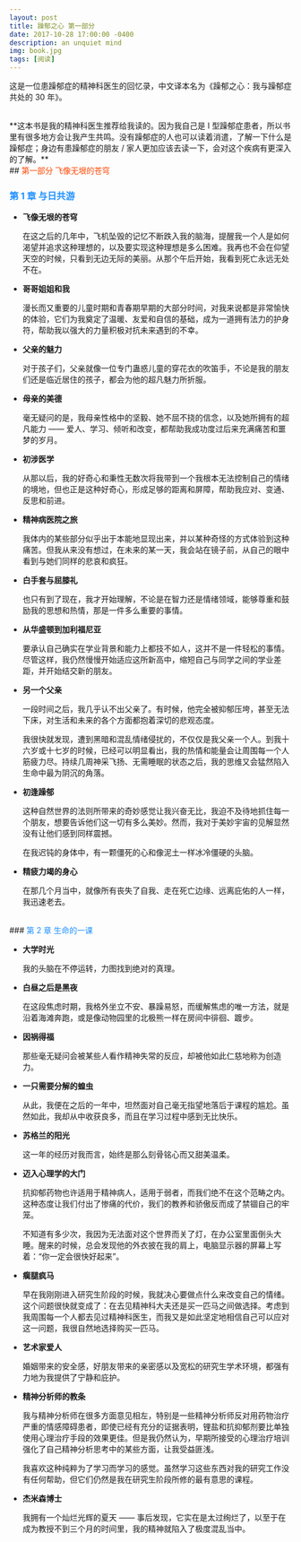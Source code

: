 ```yaml
---
layout: post
title: 躁郁之心 第一部分
date: 2017-10-28 17:00:00 -0400
description: an unquiet mind
img: book.jpg
tags: [阅读]
---
```


这是一位患躁郁症的精神科医生的回忆录，中文译本名为《躁郁之心：我与躁郁症共处的 30 年》。

<br>
**这本书是我的精神科医生推荐给我读的。因为我自己是 I 型躁郁症患者，所以书里有很多地方会让我产生共鸣。没有躁郁症的人也可以读着消遣，了解一下什么是躁郁症；身边有患躁郁症的朋友 / 家人更加应该去读一下，会对这个疾病有更深入的了解。**

<br>
## <span style="color:OrangeRed">第一部分 飞像无垠的苍穹</span>


### <span style="color:DodgerBlue">第 1 章	与日共游</span>

- **飞像无垠的苍穹**


  在这之后的几年中，飞机坠毁的记忆不断跌入我的脑海，提醒我一个人是如何渴望并追求这种理想的，以及要实现这种理想是多么困难。我再也不会在仰望天空的时候，只看到无边无际的美丽。从那个午后开始，我看到死亡永远无处不在。

- **哥哥姐姐和我**

  漫长而又重要的儿童时期和青春期早期的大部分时间，对我来说都是非常愉快的体验，它们为我奠定了温暖、友爱和自信的基础，成为一道拥有法力的护身符，帮助我以强大的力量积极对抗未来遇到的不幸。

- **父亲的魅力**

  对于孩子们，父亲就像一位专门蛊惑儿童的穿花衣的吹笛手，不论是我的朋友们还是临近居住的孩子，都会为他的超凡魅力所折服。

- **母亲的美德**

  毫无疑问的是，我母亲性格中的坚毅、她不屈不挠的信念，以及她所拥有的超凡能力 —— 爱人、学习、倾听和改变，都帮助我成功度过后来充满痛苦和噩梦的岁月。

- **初涉医学**

  从那以后，我的好奇心和秉性无数次将我带到一个我根本无法控制自己的情绪的境地，但也正是这种好奇心，形成足够的距离和屏障，帮助我应对、变通、反思和前进。

- **精神病医院之旅**

  我体内的某些部分似乎出于本能地显现出来，并以某种奇怪的方式体验到这种痛苦。但我从来没有想过，在未来的某一天，我会站在镜子前，从自己的眼中看到与她们同样的悲哀和疯狂。

- **白手套与屈膝礼**

  也只有到了现在，我才开始理解，不论是在智力还是情绪领域，能够尊重和鼓励我的思想和热情，那是一件多么重要的事情。

- **从华盛顿到加利福尼亚**

  要承认自己确实在学业背景和能力上都技不如人，这并不是一件轻松的事情。尽管这样，我仍然慢慢开始适应这所新高中，缩短自己与同学之间的学业差距，并开始结交新的朋友。

- **另一个父亲**

  一段时间之后，我几乎认不出父亲了。有时候，他完全被抑郁压垮，甚至无法下床，对生活和未来的各个方面都抱着深切的悲观态度。

  我很快就发现，遭到黑暗和混乱情绪侵扰的，不仅仅是我父亲一个人。到我十六岁或十七岁的时候，已经可以明显看出，我的热情和能量会让周围每一个人筋疲力尽。持续几周神采飞扬、无需睡眠的状态之后，我的思维又会猛然陷入生命中最为阴沉的角落。

- **初逢躁郁**

  这种自然世界的法则所带来的奇妙感觉让我兴奋无比，我迫不及待地抓住每一个朋友，想要告诉他们这一切有多么美妙。然而，我对于美妙宇宙的见解显然没有让他们感到同样震撼。

  在我迟钝的身体中，有一颗僵死的心和像泥土一样冰冷僵硬的头脑。

- **精疲力竭的身心**

  在那几个月当中，就像所有丧失了自我、走在死亡边缘、远离庇佑的人一样，我迅速老去。
  
<br>
### <span style="color:DodgerBlue">第 2 章	生命的一课</span>

- **大学时光**

  我的头脑在不停运转，力图找到绝对的真理。

- **白昼之后是黑夜**

  在这段焦虑时期，我格外坐立不安、暴躁易怒，而缓解焦虑的唯一方法，就是沿着海滩奔跑，或是像动物园里的北极熊一样在房间中徘徊、踱步。

- **因祸得福**

  那些毫无疑问会被某些人看作精神失常的反应，却被他如此仁慈地称为创造力。

- **一只需要分解的蝗虫**

  从此，我便在之后的一年中，坦然面对自己毫无指望地落后于课程的尴尬。虽然如此，我却从中收获良多，而且在学习过程中感到无比快乐。

- **苏格兰的阳光**

  这一年的经历对我而言，始终是那么刻骨铭心而又甜美温柔。

- **迈入心理学的大门**

  抗抑郁药物也许适用于精神病人，适用于弱者，而我们绝不在这个范畴之内。这种态度让我们付出了惨痛的代价，我们的教养和骄傲反而成了禁锢自己的牢笼。

  不知道有多少次，我因为无法面对这个世界而关了灯，在办公室里面倒头大睡。醒来的时候，总会发现他的外衣披在我的肩上，电脑显示器的屏幕上写着：“你一定会很快好起来”。

- **瘸腿疯马**

  早在我刚刚进入研究生阶段的时候，我就决心要做点什么来改变自己的情绪。这个问题很快就变成了：在去见精神科大夫还是买一匹马之间做选择。考虑到我周围每一个人都去见过精神科医生，而我又是如此坚定地相信自己可以应对这一问题，我很自然地选择购买一匹马。

- **艺术家爱人**

  婚姻带来的安全感，好朋友带来的亲密感以及宽松的研究生学术环境，都强有力地为我提供了宁静和庇护。

- **精神分析师的教条**

  我与精神分析师在很多方面意见相左，特别是一些精神分析师反对用药物治疗严重的情感障碍患者，即使已经有充分的证据表明，锂盐和抗抑郁剂要比单独使用心理治疗手段的效果更佳。但是我仍然认为，早期所接受的心理治疗培训强化了自己精神分析思考中的某些方面，让我受益匪浅。

  我喜欢这种纯粹为了学习而学习的感觉。虽然学习这些东西对我的研究工作没有任何帮助，但它们仍然是我在研究生阶段所修的最有意思的课程。

- **杰米森博士**

  我拥有一个灿烂光辉的夏天 —— 事后发现，它实在是太过绚烂了，以至于在成为教授不到三个月的时间里，我的精神就陷入了极度混乱当中。
